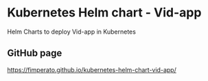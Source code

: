 # Kubernetes Helm chart - Vid-app

Helm Charts to deploy Vid-app in Kubernetes 

## GitHub page 

https://fimperato.github.io/kubernetes-helm-chart-vid-app/

